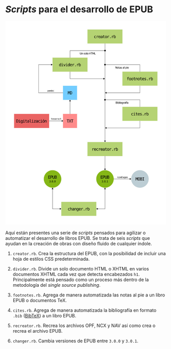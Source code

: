# *Scripts* para el desarrollo de EPUB

![Flujo de trabajo](flujo-de-trabajo.jpg)

Aquí están presentes una serie de *scripts*
pensados para agilizar o automatizar el desarrollo
de libros EPUB. Se trata de seis *scripts* que
ayudan en la creación de obras con diseño fluido de
cualquier índole.

1. `creator.rb`. Crea la estructura del EPUB, con
la posibilidad de incluir una hoja de estilos CSS
predeterminada.

2. `divider.rb`. Divide un solo documento HTML o
XHTML en varios documentos XHTML cada vez que
detecta encabezados `h1`. Principalmente está
pensado como un proceso más dentro de la
metodología del *single source publishing*.

3. `footnotes.rb`. Agrega de manera automatizada
las notas al pie a un libro EPUB o documentos
TeX.

4. `cites.rb`. Agrega de manera automatizada la
bibliografía en formato `.bib`
([BibTeX](http://www.bibtex.org/)) a un libro
EPUB.

5. `recreator.rb`. Recrea los archivos OPF, NCX y
NAV así como crea o recrea el archivo EPUB.

6. `changer.rb`. Cambia versiones de EPUB entre
`3.0.0` y `3.0.1`.
